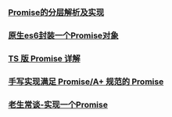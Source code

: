 ### [Promise的分层解析及实现](https://juejin.im/post/5be93f6ff265da6153044d88)
### [原生es6封装一个Promise对象](https://juejin.im/post/5bfc9e4ee51d451dca4794af)
### [TS 版 Promise 详解](https://juejin.im/post/5c010de86fb9a049b41c3285)
### [手写实现满足 Promise/A+ 规范的 Promise](https://juejin.im/post/5c0a3d696fb9a04a0604ad44)
### [老生常谈-实现一个Promise](https://juejin.im/post/5c0dc1bd6fb9a049e06328f7)
